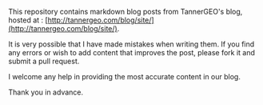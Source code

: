 This repository contains markdown blog posts from TannerGEO's blog, hosted at : 
[http://tannergeo.com/blog/site/](http://tannergeo.com/blog/site/).

It is very possible that I have made mistakes when writing them.  If you find any errors or wish to add content that improves the post, please fork it and submit a pull request.  

I welcome any help in providing the most accurate content in our blog.

Thank you in advance.
